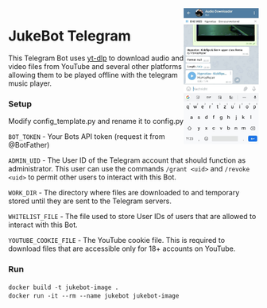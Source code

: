 <img src="preview.jpg" align="right" width="30%">

# JukeBot Telegram

This Telegram Bot uses [yt-dlp](https://github.com/yt-dlp/yt-dlp) to download audio and video files from YouTube and several other platforms allowing them to be played offline with the telegram music player.

### Setup

Modify config_template.py and rename it to config.py

`BOT_TOKEN` - Your Bots API token (request it from @BotFather)

`ADMIN_UID` - The User ID of the Telegram account that should function as administrator. This user can use the commands `/grant <uid>` and `/revoke <uid>` to permit other users to interact with this Bot.  

`WORK_DIR` - The directory where files are downloaded to and temporary stored until they are sent to the Telegram servers.  

`WHITELIST_FILE` - The file used to store User IDs of users that are allowed to interact with this Bot.  

`YOUTUBE_COOKIE_FILE` - The YouTube cookie file. This is required to download files that are accessible only for 18+ accounts on YouTube.


### Run
`docker build -t jukebot-image .`  
`docker run -it --rm --name jukebot jukebot-image`

